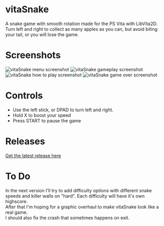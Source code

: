 # vitaSnake
A snake game with smooth rotation made for the PS Vita with LibVita2D.  
Turn left and right to collect as many apples as you can, but avoid biting your tail, or you will lose the game.

# Screenshots
![vitaSnake menu screenshot](https://i.imgur.com/XesbQb9.jpg)
![vitaSnake gameplay screenshot](https://i.imgur.com/f49pKgF.jpg)
![vitaSnake how to play screenshot](https://i.imgur.com/G8Uy5yh.jpg)
![vitaSnake game over screenshot](https://i.imgur.com/P15v8qe.jpg)

# Controls
* Use the left stick, or DPAD to turn left and right.
* Hold X to boost your speed
* Press START to pause the game

# Releases
[Get the latest release here](https://github.com/Grzybojad/vitaSnake/releases)  

# To Do
In the next version I'll try to add difficulty options with different snake speeds and killer walls on "hard". Each difficulty will have it's own highscore.  
After that I'm hoping for a graphic overhaul to make vitaSnake look like a real game.  
I should also fix the crash that sometimes happens on exit. 
